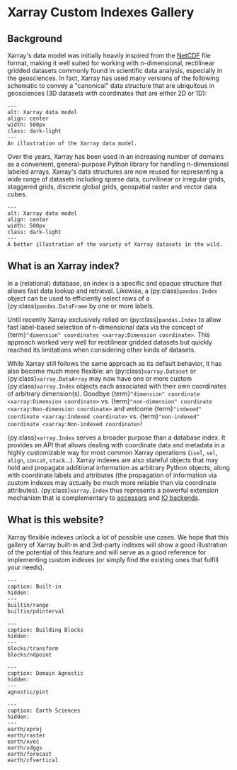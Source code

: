 # Xarray Custom Indexes Gallery

## Background

Xarray's data model was initially heavily inspired from the
[NetCDF](https://www.unidata.ucar.edu/software/netcdf/) file format, making it
well suited for working with n-dimensional, rectilinear gridded datasets
commonly found in scientific data analysis, especially in the geosciences. 
In fact, Xarray has used many versions of the following schematic to convey a "canonical" data structure that are ubiquitous in geosciences (3D datasets with coordinates that are either 2D or 1D):

```{figure} _static/figs/xarray-dataset-diagram-legacy.png
---
alt: Xarray data model
align: center
width: 500px
class: dark-light
---
An illustration of the Xarray data model.
```

Over the years, Xarray has been used in an increasing number of domains as a
convenient, general-purpose Python library for handling n-dimensional labeled
arrays. Xarray's data structures are now reused for representing a wide range of
datasets including sparse data, curvilinear or irregular grids, staggered grids,
discrete global grids, geospatial raster and vector data cubes.

```{figure} _static/figs/xarray-dataset-diagram-new.png
---
alt: Xarray data model
align: center
width: 500px
class: dark-light
---
A better illustration of the variety of Xarray datasets in the wild.
```

## What is an Xarray index?

In a (relational) database, an index is a specific and opaque structure that
allows fast data lookup and retrieval. Likewise, a {py:class}`pandas.Index`
object can be used to efficiently select rows of a {py:class}`pandas.DataFrame`
by one or more labels.

Until recently Xarray exclusively relied on {py:class}`pandas.Index` to allow
fast label-based selection of n-dimensional data via the concept of
{term}`"dimension" coordinates <xarray:Dimension coordinate>`. This approach
worked very well for rectilinear gridded datasets but quickly reached its
limitations when considering other kinds of datasets.

While Xarray still follows the same approach as its default behavior, it has
also become much more flexible: an {py:class}`xarray.Dataset` or
{py:class}`xarray.DataArray` may now have one or more custom
{py:class}`xarray.Index` objects each associated with their own coordinates of
arbitrary dimension(s). Goodbye {term}`"dimension" coordinate <xarray:Dimension coordinate>` vs. {term}`"non-dimension" coordinate <xarray:Non-dimension coordinate>` and welcome
{term}`"indexed" coordinate <xarray:Indexed coordinate>` vs.
{term}`"non-indexed" coordinate <xarray:Non-indexed coordinate>`!

{py:class}`xarray.Index` serves a broader purpose than a database index. It
provides an API that allows dealing with coordinate data and metadata in a
highly customizable way for most common Xarray operations (`isel`, `sel`,
`align`, `concat`, `stack`...). Xarray indexes are also stateful objects that
may hold and propagate additional information as arbitrary Python objects, along
with coordinate labels and attributes (the propagation of information via custom
indexes may actually be much more reliable than via coordinate attributes).
{py:class}`xarray.Index` thus represents a powerful extension mechanism that is
complementary to
[accessors](https://docs.xarray.dev/en/stable/internals/extending-xarray.html)
and [IO
backends](https://docs.xarray.dev/en/stable/internals/how-to-add-new-backend.html).

## What is this website?

Xarray flexible indexes unlock a lot of possible use cases. We hope that this
gallery of Xarray built-in and 3rd-party indexes will show a good illustration
of the potential of this feature and will serve as a good reference for
implementing custom indexes (or simply find the existing ones that fulfill your
needs).

```{toctree}
---
caption: Built-in
hidden:
---
builtin/range
builtin/pdinterval
```

```{toctree}
---
caption: Building Blocks
hidden:
---
blocks/transform
blocks/ndpoint
```

```{toctree}
---
caption: Domain Agnostic
hidden:
---
agnostic/pint
```

```{toctree}
---
caption: Earth Sciences
hidden:
---
earth/xproj
earth/raster
earth/xvec
earth/xdggs
earth/forecast
earth/cfvertical
```

